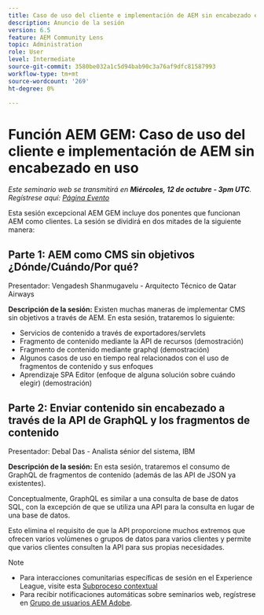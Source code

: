 ```yaml
---
title: Caso de uso del cliente e implementación de AEM sin encabezado en uso
description: Anuncio de la sesión
version: 6.5
feature: AEM Community Lens
topic: Administration
role: User
level: Intermediate
source-git-commit: 3580be032a1c5d94bab90c3a76af9dfc81587993
workflow-type: tm+mt
source-wordcount: '269'
ht-degree: 0%

---
```


# Función AEM GEM: Caso de uso del cliente e implementación de AEM sin encabezado en uso

*Este seminario web se transmitirá en **Miércoles, 12 de octubre - 3pm UTC**. Regístrese aquí: [Página Evento](https://adobe.ly/3dlDWjh)*

Esta sesión excepcional AEM GEM incluye dos ponentes que funcionan AEM como clientes. La sesión se dividirá en dos mitades de la siguiente manera:

## Parte 1: AEM como CMS sin objetivos ¿Dónde/Cuándo/Por qué?

Presentador: Vengadesh Shanmugavelu - Arquitecto Técnico de Qatar Airways

**Descripción de la sesión:**
Existen muchas maneras de implementar CMS sin objetivos a través de AEM.
En esta sesión, trataremos lo siguiente:

* Servicios de contenido a través de exportadores/servlets
* Fragmento de contenido mediante la API de recursos (demostración)
* Fragmento de contenido mediante graphql (demostración)
* Algunos casos de uso en tiempo real relacionados con el uso de fragmentos de contenido y sus enfoques
* Aprendizaje SPA Editor (enfoque de alguna solución sobre cuándo elegir) (demostración)

## Parte 2: Enviar contenido sin encabezado a través de la API de GraphQL y los fragmentos de contenido

Presentador: Debal Das - Analista sénior del sistema, IBM

**Descripción de la sesión:**
En esta sesión, trataremos el consumo de GraphQL de fragmentos de contenido (además de las API de JSON ya existentes).

Conceptualmente, GraphQL es similar a una consulta de base de datos SQL, con la excepción de que se utiliza una API para la consulta en lugar de una base de datos.

Esto elimina el requisito de que la API proporcione muchos extremos que ofrecen varios volúmenes o grupos de datos para varios clientes y permite que varios clientes consulten la API para sus propias necesidades.

>[!NOTE]
>
>* Para interacciones comunitarias específicas de sesión en el Experience League, visite esta [Subproceso contextual](https://adobe.ly/3r6P4nr)
>* Para recibir notificaciones automáticas sobre seminarios web, regístrese en [Grupo de usuarios AEM Adobe](https://aem-augs.adobe.com/).